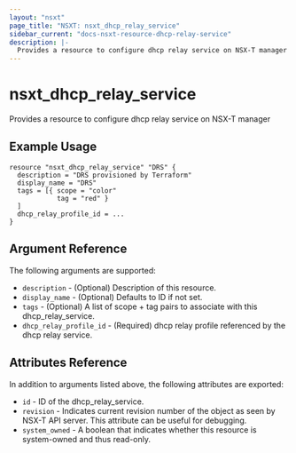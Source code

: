 ```yaml
---
layout: "nsxt"
page_title: "NSXT: nsxt_dhcp_relay_service"
sidebar_current: "docs-nsxt-resource-dhcp-relay-service"
description: |-
  Provides a resource to configure dhcp relay service on NSX-T manager
---
```


# nsxt_dhcp_relay_service

Provides a resource to configure dhcp relay service on NSX-T manager

## Example Usage

```hcl
resource "nsxt_dhcp_relay_service" "DRS" {
  description = "DRS provisioned by Terraform"
  display_name = "DRS"
  tags = [{ scope = "color"
            tag = "red" }
  ]
  dhcp_relay_profile_id = ...
}
```

## Argument Reference

The following arguments are supported:

* `description` - (Optional) Description of this resource.
* `display_name` - (Optional) Defaults to ID if not set.
* `tags` - (Optional) A list of scope + tag pairs to associate with this dhcp_relay_service.
* `dhcp_relay_profile_id` - (Required) dhcp relay profile referenced by the dhcp relay service.


## Attributes Reference

In addition to arguments listed above, the following attributes are exported:

* `id` - ID of the dhcp_relay_service.
* `revision` - Indicates current revision number of the object as seen by NSX-T API server. This attribute can be useful for debugging.
* `system_owned` - A boolean that indicates whether this resource is system-owned and thus read-only.
